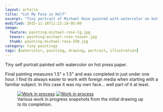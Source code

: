 ```yaml
---
layout: article
title: "Cut My Face in Half"
excerpt: "Tiny portrait of Michael Rose painted with watercolor on hot press paper."
modified: 2015-11-16T11:22:18-05:00
image: 
  feature: painting-michael-rose-lg.jpg
  teaser: painting-michael-rose-teaser.jpg
  thumb: painting-michael-rose-250.jpg
category: tiny-paintings
tags: [watercolor, painting, drawing, portrait, illustration]
---
```


Tiny self portrait painted with watercolor on hot press paper.

Final painting measures 1.5\" x 1.5\" and was completed in just under one hour. I find its always easier to work with foreign media when starting with a familiar subject. In this case it was my own face... well part of it at least.

<figure class="half">
  <a href="{{ site.url }}/images/painting-michael-rose-process-1-lg.jpg"><img src="{{ site.url }}/images/painting-michael-rose-process-1-600.jpg" alt="Work in process"></a>
  <a href="{{ site.url }}/images/painting-michael-rose-process-2-lg.jpg"><img src="{{ site.url }}/images/painting-michael-rose-process-2-600.jpg" alt="Work in process"></a>
  <figcaption>Various work in progress snapshots from the initial drawing up to its completion.</figcaption>
</figure>
